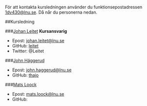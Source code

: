 För att kontakta kursledningen använder du funktionsepostadressen [1dv430@lnu.se](mailto:1dv430@lnu.se). Då når du personerna nedan. 

##Kursledning

###[Johan Leitet](http://lnu.se/personal/johan.leitet)
__Kursansvarig__

* Epost: johan.leitet@lnu.se
* GitHub: [leitet](https://github.com/leitet)
* Twitter: @Leitet

###[John Häggerud](http://lnu.se/personal/john.haggerud)

* Epost: john.haggerud@lnu.se
* GitHub: [thajo](http://github.com/thajo)

###[Mats Loock](http://lnu.se/personal/mats.loock)

* Epost: mats.loock@lnu.se
* GitHub: 
